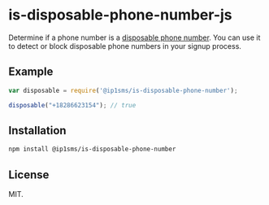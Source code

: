 is-disposable-phone-number-js
=============================

Determine if a phone number is a [disposable phone number](https://en.wikipedia.org/wiki/Disposable_numbers). You can use it to detect or block disposable phone numbers in your signup process.

Example
-------

```javascript
var disposable = require('@ip1sms/is-disposable-phone-number');

disposable("+18286623154"); // true
```

Installation
------------

```sh
npm install @ip1sms/is-disposable-phone-number
```

License
-------

MIT.
